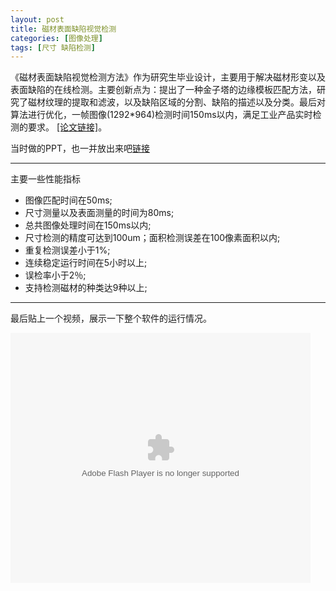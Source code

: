 ```yaml
---
layout: post
title: 磁材表面缺陷视觉检测
categories: [图像处理]
tags: [尺寸 缺陷检测]
---
```


《磁材表面缺陷视觉检测方法》作为研究生毕业设计，主要用于解决磁材形变以及表面缺陷的在线检测。主要创新点为：提出了一种金子塔的边缘模板匹配方法，研究了磁材纹理的提取和滤波，以及缺陷区域的分割、缺陷的描述以及分类。最后对算法进行优化，一帧图像(1292*964)检测时间150ms以内，满足工业产品实时检测的要求。 [[论文链接]](http://wenku.baidu.com/view/781bb3c7aef8941ea76e055e.html)。

当时做的PPT，也一并放出来吧[链接](http://wenku.baidu.com/view/2ae3d5d5172ded630b1cb666.html)

---

主要一些性能指标

- 图像匹配时间在50ms;
- 尺寸测量以及表面测量的时间为80ms;
- 总共图像处理时间在150ms以内;
- 尺寸检测的精度可达到100um；面积检测误差在100像素面积以内;
- 重复检测误差小于1%;
- 连续稳定运行时间在5小时以上;
- 误检率小于2％;
- 支持检测磁材的种类达9种以上;

---

最后贴上一个视频，展示一下整个软件的运行情况。

<embed src="http://player.youku.com/player.php/sid/XNjc3ODU2NTY4/v.swf" allowFullScreen="true" quality="high" width="480" height="400" align="middle" allowScriptAccess="always" type="application/x-shockwave-flash"></embed>